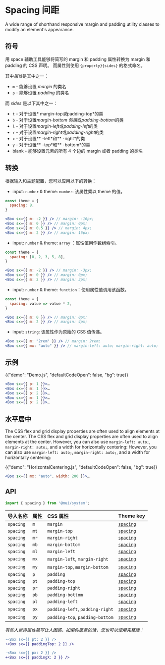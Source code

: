 # Spacing 间距

<p class="description">A wide range of shorthand responsive margin and padding utility classes to modify an element's appearance.</p>

## 符号

用 space 辅助工具能够将简写的 margin 和 padding 属性转换为 margin 和 padding 的 CSS 声明。 而属性则使用 `{property}{sides}` 的格式命名。

其中*属性*是其中之一：

- `m` - 能够设置 _margin_ 的类名
- `p` - 能够设置 _padding_ 的类名

而 _sides_ 是以下其中之一：

- `t` - 对于设置* margin-top*或*padding-top*的类
- `b` - 对于设置*margin-bottom 的类*或*padding-bottom*的类
- `l` - 对于设置*margin-left*或*padding-left*的类
- `r` - 对于设置*margin-right*或*padding-right*的类
- `x` - 对于设置** -left\*和** -right\*的类
- `y` - 对于设置** -top\*和** -bottom\*的类
- blank - 能够设置元素的所有 4 个边的 margin 或者 padding 的类名

## 转换

根据输入和主题配置，您可以应用以下的转换：

- input: `number` & theme: `number`: 该属性乘以 theme 的值。

```jsx
const theme = {
  spacing: 8,
}

<Box sx={{ m: -2 }} /> // margin: -16px;
<Box sx={{ m: 0 }} /> // margin: 0px;
<Box sx={{ m: 0.5 }} /> // margin: 4px;
<Box sx={{ m: 2 }} /> // margin: 16px;
```

- input: `number` & theme: `array` ：属性值用作数组索引。

```jsx
const theme = {
  spacing: [0, 2, 3, 5, 8],
}

<Box sx={{ m: -2 }} /> // margin: -3px;
<Box sx={{ m: 0 }} /> // margin: 0px;
<Box sx={{ m: 2 }} /> // margin: 3px;
```

- input: `number` & theme: `function`：使用属性值调用该函数。

```jsx
const theme = {
  spacing: value => value * 2,
}

<Box sx={{ m: 0 }} /> // margin: 0px;
<Box sx={{ m: 2 }} /> // margin: 4px;
```

- input: `string`: 该属性作为原始的 CSS 值传递。

```jsx
<Box sx={{ m: "2rem" }} /> // margin: 2rem;
<Box sx={{ mx: "auto" }} /> // margin-left: auto; margin-right: auto;
```

## 示例

{{"demo": "Demo.js", "defaultCodeOpen": false, "bg": true}}

```jsx
<Box sx={{ p: 1 }}>…
<Box sx={{ m: 1 }}>…
<Box sx={{ p: 2 }}>…
<Box sx={{ m: 1 }}>…
<Box sx={{ p: 2 }}>…
```

## 水平居中

The CSS flex and grid display properties are often used to align elements at the center. The CSS flex and grid display properties are often used to align elements at the center. However, you can also use `margin-left: auto;`, `margin-right: auto;`, and a width for horizontally centering: However, you can also use `margin-left: auto;`, `margin-right: auto;`, and a width for horizontally centering:

{{"demo": "HorizontalCentering.js", "defaultCodeOpen": false, "bg": true}}

```jsx
<Box sx={{ mx: "auto", width: 200 }}>…
```

## API

```js
import { spacing } from '@mui/system';
```

| 导入名称      | 属性   | CSS 属性                          | Theme key                                                        |
|:--------- |:---- |:------------------------------- |:---------------------------------------------------------------- |
| `spacing` | `m`  | `margin`                        | [`spacing`](/customization/default-theme/?expand-path=$.spacing) |
| `spacing` | `mt` | `margin-top`                    | [`spacing`](/customization/default-theme/?expand-path=$.spacing) |
| `spacing` | `mr` | `margin-right`                  | [`spacing`](/customization/default-theme/?expand-path=$.spacing) |
| `spacing` | `mb` | `margin-bottom`                 | [`spacing`](/customization/default-theme/?expand-path=$.spacing) |
| `spacing` | `ml` | `margin-left`                   | [`spacing`](/customization/default-theme/?expand-path=$.spacing) |
| `spacing` | `mx` | `margin-left`, `margin-right`   | [`spacing`](/customization/default-theme/?expand-path=$.spacing) |
| `spacing` | `my` | `margin-top`, `margin-bottom`   | [`spacing`](/customization/default-theme/?expand-path=$.spacing) |
| `spacing` | `p`  | `padding`                       | [`spacing`](/customization/default-theme/?expand-path=$.spacing) |
| `spacing` | `pt` | `padding-top`                   | [`spacing`](/customization/default-theme/?expand-path=$.spacing) |
| `spacing` | `pr` | `padding-right`                 | [`spacing`](/customization/default-theme/?expand-path=$.spacing) |
| `spacing` | `pb` | `padding-bottom`                | [`spacing`](/customization/default-theme/?expand-path=$.spacing) |
| `spacing` | `pl` | `padding-left`                  | [`spacing`](/customization/default-theme/?expand-path=$.spacing) |
| `spacing` | `px` | `padding-left`, `padding-right` | [`spacing`](/customization/default-theme/?expand-path=$.spacing) |
| `spacing` | `py` | `padding-top`, `padding-bottom` | [`spacing`](/customization/default-theme/?expand-path=$.spacing) |

_有些人觉得属性简写让人困惑，如果你愿意的话，您也可以使用完整版：_

```diff
-<Box sx={{ pt: 2 }} />
+<Box sx={{ paddingTop: 2 }} />
```

```diff
-<Box sx={{ px: 2 }} />
+<Box sx={{ paddingX: 2 }} />
```
